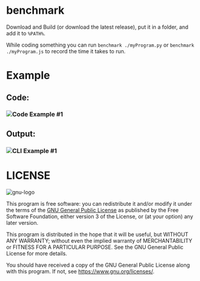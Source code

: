# benchmark
Download and Build (or download the latest release), put it in a folder, and add it to `%PATH%`.

While coding something you can run `benchmark ./myProgram.py` or `benchmark ./myProgram.js` to record the time it takes to run.

# Example
## Code:
### ![Code Example #1](./img/py_ex_1.jpeg)
## Output:
### ![CLI Example #1](./img/cli_ex_1.png)

# LICENSE
![gnu-logo](./img/gplv3-88x31.png)

This program is free software: you can redistribute it and/or modify
it under the terms of the [GNU General Public License](https://github.com/NeutronX-dev/ws.js/blob/main/LICENSE) as published by
the Free Software Foundation, either version 3 of the License, or
(at your option) any later version.

This program is distributed in the hope that it will be useful,
but WITHOUT ANY WARRANTY; without even the implied warranty of
MERCHANTABILITY or FITNESS FOR A PARTICULAR PURPOSE. See the
GNU General Public License for more details.

You should have received a copy of the GNU General Public License
along with this program. If not, see <https://www.gnu.org/licenses/>.